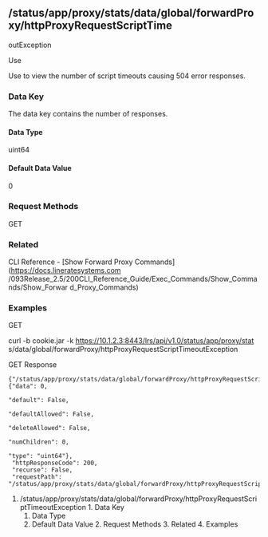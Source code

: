 ## /status/app/proxy/stats/data/global/forwardProxy/httpProxyRequestScriptTime
outException

Use

Use to view the number of script timeouts causing 504 error responses.

### Data Key

The data key contains the number of responses.

#### Data Type

uint64

#### Default Data Value

0

### Request Methods

GET

### Related

CLI Reference - [Show Forward Proxy Commands](https://docs.lineratesystems.com
/093Release_2.5/200CLI_Reference_Guide/Exec_Commands/Show_Commands/Show_Forwar
d_Proxy_Commands)

### Examples

GET

curl -b cookie.jar -k https://10.1.2.3:8443/lrs/api/v1.0/status/app/proxy/stat
s/data/global/forwardProxy/httpProxyRequestScriptTimeoutException

GET Response

    
    {"/status/app/proxy/stats/data/global/forwardProxy/httpProxyRequestScriptTimeoutException": {"data": 0,
                                                                                                  "default": False,
                                                                                                  "defaultAllowed": False,
                                                                                                  "deleteAllowed": False,
                                                                                                  "numChildren": 0,
                                                                                                  "type": "uint64"},
     "httpResponseCode": 200,
     "recurse": False,
     "requestPath": "/status/app/proxy/stats/data/global/forwardProxy/httpProxyRequestScriptTimeoutException"}
    

  1. /status/app/proxy/stats/data/global/forwardProxy/httpProxyRequestScriptTimeoutException
    1. Data Key
      1. Data Type
      2. Default Data Value
    2. Request Methods
    3. Related
    4. Examples

